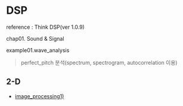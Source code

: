 # DSP
reference : Think DSP(ver 1.0.9)

chap01. Sound & Signal


example01.wave_analysis
> perfect_pitch 분석(spectrum, spectrogram, autocorrelation 이용)

## 2-D 
+ [image_processing1)](https://github.com/sunjungAn/DSP/blob/master/image_processing1.ipynb)


